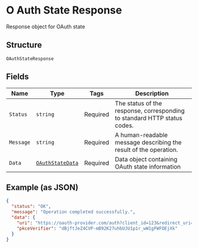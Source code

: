 
# O Auth State Response

Response object for OAuth state

## Structure

`OAuthStateResponse`

## Fields

| Name | Type | Tags | Description |
|  --- | --- | --- | --- |
| `Status` | `string` | Required | The status of the response, corresponding to standard HTTP status codes. |
| `Message` | `string` | Required | A human-readable message describing the result of the operation. |
| `Data` | [`OAuthStateData`](../../doc/models/o-auth-state-data.md) | Required | Data object containing OAuth state information |

## Example (as JSON)

```json
{
  "status": "OK",
  "message": "Operation completed successfully.",
  "data": {
    "uri": "https://oauth-provider.com/auth?client_id=123&redirect_uri=...",
    "pkceVerifier": "dBjftJeZ4CVP-mB92K27uhbUJU1p1r_wW1gFWFOEjXk"
  }
}
```

